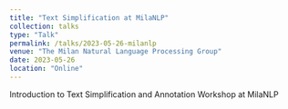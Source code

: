 ```yaml
---
title: "Text Simplification at MilaNLP"
collection: talks
type: "Talk"
permalink: /talks/2023-05-26-milanlp
venue: "The Milan Natural Language Processing Group"
date: 2023-05-26
location: "Online"
---
```


Introduction to Text Simplification and Annotation Workshop at MilaNLP
